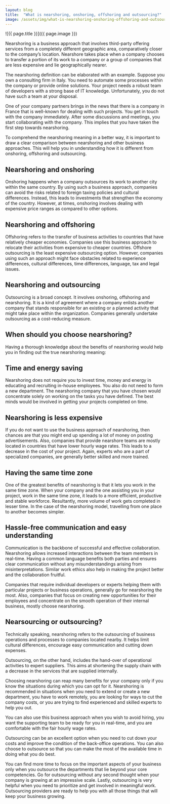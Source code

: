 ```yaml
---
layout: blog
title:  "What is nearshoring, onshoring, offshoring and outsourcing?"
image: /assets/img/what-is-nearshoring-onshoring-offshoring-and-outsourcing.jpg
---
```


![{{ page.title }}]({{ page.image }})


Nearshoring is a business approach that involves third-party offering services from a completely different geographic area, comparatively closer to the company’s location. Nearshore takes place when a company chooses to transfer a portion of its work to a company or a group of companies that are less expensive and lie geographically nearer.

The nearshoring definition can be elaborated with an example. Suppose you own a consulting firm in Italy. You need to automate some processes within the company or provide online solutions. Your project needs a robust team of developers with a strong base of IT knowledge. Unfortunately, you do not have such a team at your disposal.

One of your company partners brings in the news that there is a company in France that is well-known for dealing with such projects. You get in touch with the company immediately. After some discussions and meetings, you start collaborating with the company. This implies that you have taken the first step towards nearshoring.

To comprehend the nearshoring meaning in a better way, it is important to draw a clear comparison between nearshoring and other business approaches. This will help you in understanding how it is different from onshoring, offshoring and outsourcing.

## Nearshoring and onshoring
Onshoring happens when a company outsources its work to another city within the same country. By using such a business approach, companies can avoid the risks related to foreign taxing policies and cultural differences. Instead, this leads to investments that strengthen the economy of the country. However, at times, onshoring involves dealing with expensive price ranges as compared to other options.

## Nearshoring and offshoring
Offshoring refers to the transfer of business activities to countries that have relatively cheaper economies. Companies use this business approach to relocate their activities from expensive to cheaper countries. Offshore outsourcing is the least expensive outsourcing option. However, companies using such an approach might face obstacles related to experience differences, cultural differences, time differences, language, tax and legal issues.

## Nearshoring and outsourcing
Outsourcing is a broad concept. It involves onshoring, offshoring and nearshoring. It is a kind of agreement where a company enlists another company that stands responsible for an existing or a planned activity that might take place within the organization. Companies generally undertake outsourcing as a cost-reducing measure.

## When should you choose nearshoring?
Having a thorough knowledge about the benefits of nearshoring would help you in finding out the true nearshoring meaning:

## Time and energy saving
Nearshoring does not require you to invest time, money and energy in educating and recruiting in-house employees. You also do not need to form a new department. The nearshoring company that you have chosen would concentrate solely on working on the tasks you have defined. The best minds would be involved in getting your projects completed on time.

## Nearshoring is less expensive
If you do not want to use the business approach of nearshoring, then chances are that you might end up spending a lot of money on posting advertisements. Also, companies that provide nearshore teams are mostly located in countries that have lower hourly wage rates. This leads to a decrease in the cost of your project. Again, experts who are a part of specialized companies, are generally better skilled and more trained.

## Having the same time zone
One of the greatest benefits of nearshoring is that it lets you work in the same time zone. When your company and the one assisting you in your project, work in the same time zone, it leads to a more efficient, productive and stable workforce. Resultantly, more volume of work gets completed in lesser time. In the case of the nearshoring model, travelling from one place to another becomes simpler.

## Hassle-free communication and easy understanding
Communication is the backbone of successful and effective collaboration. Nearshoring allows increased interactions between the team members in real-time. Having a common language benefits both parties and ensures clear communication without any misunderstandings arising from misinterpretations. Similar work ethics also help in making the project better and the collaboration fruitful.

Companies that require individual developers or experts helping them with particular projects or business operations, generally go for nearshoring the most. Also, companies that focus on creating new opportunities for their employees and concentrate on the smooth operation of their internal business, mostly choose nearshoring.

## Nearsourcing or outsourcing?
Technically speaking, nearshoring refers to the outsourcing of business operations and processes to companies located nearby. It helps limit cultural differences, encourage easy communication and cutting down expenses.

Outsourcing, on the other hand, includes the hand-over of operational activities to expert suppliers. This aims at shortening the supply chain with a decrease in the services that are supplied internally.

Choosing nearshoring can reap many benefits for your company only if you know the situations during which you can opt for it. Nearshoring is recommended in situations when you need to extend or create a new department, you have to work remotely, you are looking for ways to cut the company costs, or you are trying to find experienced and skilled experts to help you out.

You can also use this business approach when you wish to avoid hiring, you want the supporting team to be ready for you in real-time, and you are comfortable with the fair hourly wage rates.

Outsourcing can be an excellent option when you need to cut down your costs and improve the condition of the back-office operations. You can also choose to outsource so that you can make the most of the available time in doing what you do best.

You can find more time to focus on the important aspects of your business only when you outsource the departments that lie beyond your core competencies. Go for outsourcing without any second thought when your company is growing at an impressive scale. Lastly, outsourcing is very helpful when you need to prioritize and get involved in meaningful work. Outsourcing providers are ready to help you with all those things that will keep your business growing.
